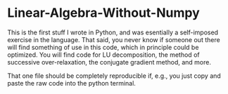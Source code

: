 # Linear-Algebra-Without-Numpy
This is the first stuff I wrote in Python, and was esentially a self-imposed exercise in the language.
That said, you never know if someone out there will find something of use in this code, which in principle could be optimized.
You will find code for LU decomposition, the method of successive over-relaxation, the conjugate gradient method, and more.

That one file should be completely reproducible if, e.g., you just copy and paste the raw code into the python terminal.
